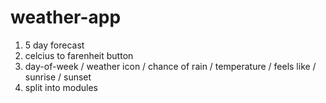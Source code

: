 # weather-app

1. 5 day forecast
2. celcius to farenheit button
3. day-of-week / weather icon / chance of rain / temperature / feels like / sunrise / sunset
4. split into modules